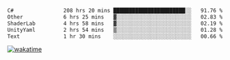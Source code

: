 <!--START_SECTION:waka-->

```txt
C#                208 hrs 20 mins ███████████████████████░░   91.76 %
Other             6 hrs 25 mins   ▓░░░░░░░░░░░░░░░░░░░░░░░░   02.83 %
ShaderLab         4 hrs 58 mins   ▓░░░░░░░░░░░░░░░░░░░░░░░░   02.19 %
UnityYaml         2 hrs 54 mins   ▒░░░░░░░░░░░░░░░░░░░░░░░░   01.28 %
Text              1 hr 30 mins    ░░░░░░░░░░░░░░░░░░░░░░░░░   00.66 %
```

<!--END_SECTION:waka-->
[![wakatime](https://wakatime.com/badge/user/6c2f442e-41b4-42e3-bc06-d5d8203ad1da.svg)](https://wakatime.com/@6c2f442e-41b4-42e3-bc06-d5d8203ad1da)
